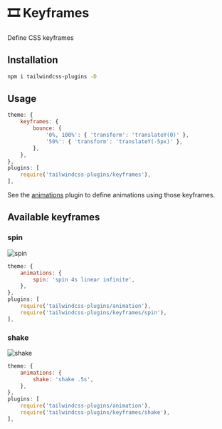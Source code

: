 # 🎞️ Keyframes

Define CSS keyframes

## Installation

```bash
npm i tailwindcss-plugins -D
```

## Usage
```js
theme: {
    keyframes: {
        bounce: {
            '0%, 100%': { 'transform': 'translateY(0)' },
            '50%': { 'transform': 'translateY(-5px)' },
        },
    },
},
plugins: [
    require('tailwindcss-plugins/keyframes'),
],
```

See the [animations](../animations) plugin to define animations using those keyframes.

## Available keyframes

### spin

![spin](https://user-images.githubusercontent.com/3642397/62825253-a5a92d00-bba0-11e9-94b7-8f284103e4ab.gif)

```js
theme: {
    animations: {
        spin: 'spin 4s linear infinite',
    },
},
plugins: [
    require('tailwindcss-plugins/animation'),
    require('tailwindcss-plugins/keyframes/spin'),
],
```

### shake

![shake](https://user-images.githubusercontent.com/3642397/62825252-a5a92d00-bba0-11e9-8666-7992e5ec4320.gif)

```js
theme: {
    animations: {
        shake: 'shake .5s',
    },
},
plugins: [
    require('tailwindcss-plugins/animation'),
    require('tailwindcss-plugins/keyframes/shake'),
],
```
